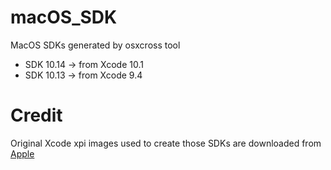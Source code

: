 # macOS_SDK
MacOS SDKs generated by osxcross tool

- SDK 10.14 -> from Xcode 10.1
- SDK 10.13 -> from Xcode 9.4

# Credit

Original Xcode xpi images used to create those SDKs are downloaded from [Apple](https://developer.apple.com/download/all/) 
